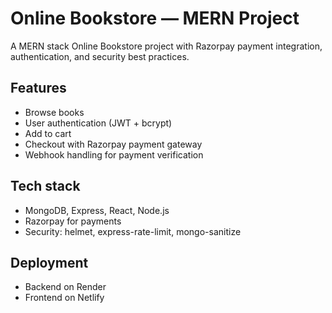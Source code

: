 # Online Bookstore — MERN Project

A MERN stack Online Bookstore project with Razorpay payment integration, authentication, and security best practices.

## Features
- Browse books
- User authentication (JWT + bcrypt)
- Add to cart
- Checkout with Razorpay payment gateway
- Webhook handling for payment verification

## Tech stack
- MongoDB, Express, React, Node.js
- Razorpay for payments
- Security: helmet, express-rate-limit, mongo-sanitize

## Deployment
- Backend on Render
- Frontend on Netlify

